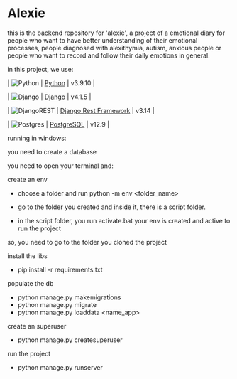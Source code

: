 # Alexie

this is the backend repository for 'alexie', a project of a emotional diary for people  who want to have better understanding of their emotional processes, people diagnosed with alexithymia, autism, anxious people or people who want to record and follow their daily emotions in general.

in this project, we use:

| ![Python](    https://img.shields.io/badge/Python-14354C?style=for-the-badge&logo=python&logoColor=whit)       | [Python](https://www.python.org/)       | v3.9.10 |

| ![Django](https://img.shields.io/badge/Django-092E20?style=for-the-badge&logo=django&logoColor=white)   | [Django](https://www.djangoproject.com/)        | v4.1.5     |

| ![DjangoREST](https://img.shields.io/badge/DJANGO-REST-ff1709?style=for-the-badge&logo=django&logoColor=white&color=ff1709&labelColor=gray)   | [Django Rest Framework](https://www.django-rest-framework.org/)        | v3.14      |

| ![Postgres](https://img.shields.io/badge/PostgreSQL-316192?style=for-the-badge&logo=postgresql&logoColor=white)   | [PostgreSQL](https://www.postgresql.org/)       | v12.9      |

running in windows:

you need to create a database
 
you need to open your terminal and:

create an env
  - choose a folder and run
    python -m env <folder_name>
    
  - go to the folder you created and inside it, there is a script folder.
  - in the script folder, you run 
    activate.bat
your env is created and active to run the project

so, you need to go to the folder you cloned the project

install the libs
  - pip install -r requirements.txt

populate the db
  - python manage.py makemigrations
  - python manage.py migrate
  - python manage.py loaddata <name_app>

create an superuser
  - python manage.py createsuperuser

run the project
  - python manage.py runserver

    
